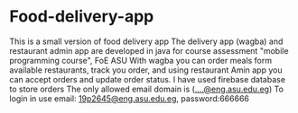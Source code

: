 # Food-delivery-app
This is a small version of food delivery app
The delivery app (wagba) and restaurant admin app are developed in java for course assessment
"mobile programming course", FoE ASU 
With wagba  you can order meals form available restaurants, track you order, and using restaurant Amin app you can accept orders and update 
order status.
I have used firebase database to store orders
The only allowed email domain is (....@eng.asu.edu.eg)
To login in use email: 19p2645@eng.asu.edu.eg, password:666666
